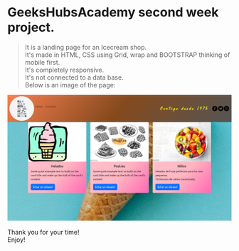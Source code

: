 # GeeksHubsAcademy second week project.

> It is a landing page for an Icecream shop.<br>
> It's made in HTML, CSS using Grid, wrap and BOOTSTRAP thinking of mobile first.<br>
> It's completely responsive.<br>
> It's not connected to a data base.<br>
> Below is an image of the page:<br>

![Index](/img/index-helados.png)


Thank you for your time!<br>
Enjoy!